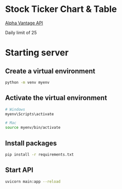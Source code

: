 # Stock Ticker Chart & Table
[Alpha Vantage API](https://www.alphavantage.co/documentation/#dailyadj)

Daily limit of 25


# Starting server

## Create a virtual environment
```bash
python -m venv myenv
```

## Activate the virtual environment
```bash
# Windows
myenv\Scripts\activate

# Mac
source myenv/bin/activate
```

## Install packages
```bash
pip install -r requirements.txt
```

## Start API
```bash
uvicorn main:app --reload
```